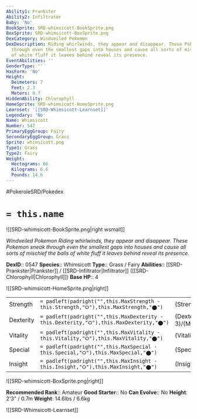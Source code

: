 ```yaml
---
Ability1: Prankster
Ability2: Infiltrator
Baby: 'No'
BookSprite: SRD-whimsicott-BookSprite.png
BoxSprite: SRD-whimsicott-BoxSprite.png
DexCategory: Windveiled Pokemon
DexDescription: Riding whirlwinds, they appear and disappear. These Pokemon sneak
  through even the smallest gaps into houses and cause all sorts of mischief the balls
  of white fluff it leaves behind reveal its presence.
EventAbilities: ''
GenderType: ''
HasForm: 'No'
Height:
  Deimeters: 7
  Feet: 2.3
  Meters: 0.7
HiddenAbility: Chlorophyll
HomeSprite: SRD-whimsicott-HomeSprite.png
Learnset: '[[SRD-Whimsicott-Learnset]]'
Legendary: 'No'
Name: Whimsicott
Number: 547
PrimaryEggGroup: Fairy
SecondaryEggGroup: Grass
Sprite: whimsicott.png
Type1: Grass
Type2: Fairy
Weight:
  Hectograms: 66
  Kilograms: 6.6
  Pounds: 14.6
---
```


#PokeroleSRD/Pokedex

# `= this.name`

![[SRD-whimsicott-BookSprite.png|right wsmall]]

*Windveiled Pokemon*
*Riding whirlwinds, they appear and disappear. These Pokemon sneak through even the smallest gaps into houses and cause all sorts of mischief the balls of white fluff it leaves behind reveal its presence.*

**DexID**:: 0547
**Species**:: Whimsicott
**Type**:: Grass / Fairy
**Abilities**:: [[SRD-Prankster|Prankster]] / [[SRD-Infiltrator|Infiltrator]] ([[SRD-Chlorophyll|Chlorophyll]])
**Base HP**:: 4

![[SRD-whimsicott-HomeSprite.png|right]]

|           |                                                                                        |                                          |
| --------- | -------------------------------------------------------------------------------------- | ---------------------------------------- |
| Strength  | `= padleft(padright("",this.MaxStrength - this.Strength,"⭘"),this.MaxStrength,"⬤")`    | (Strength::2)/(MaxStrength::4)   |
| Dexterity | `= padleft(padright("",this.MaxDexterity - this.Dexterity,"⭘"),this.MaxDexterity,"⬤")` | (Dexterity:: 3)/(MaxDexterity::6) |
| Vitality  | `= padleft(padright("",this.MaxVitality - this.Vitality,"⭘"),this.MaxVitality,"⬤")`    | (Vitality::2)/(MaxVitality::5)   |
| Special   | `= padleft(padright("",this.MaxSpecial - this.Special,"⭘"),this.MaxSpecial,"⬤")`       | (Special::2)/(MaxSpecial::5)     |
| Insight   | `= padleft(padright("",this.MaxInsight - this.Insight,"⭘"),this.MaxInsight,"⬤")`       | (Insight::2)/(MaxInsight::5)     |

![[SRD-whimsicott-BoxSprite.png|right]]

**Recommended Rank**:: Amateur
**Good Starter**:: No
**Can Evolve**:: No
**Height**: 2'3" / 0.7m
**Weight**: 14.6lbs / 6.6kg

![[SRD-Whimsicott-Learnset]]